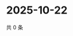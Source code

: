 # 2025-10-22

共 0 条

<!-- BEGIN ZHIHUVIDEO -->
<!-- 最后更新时间 Wed Oct 22 2025 07:10:50 GMT+0800 (China Standard Time) -->

<!-- END ZHIHUVIDEO -->
